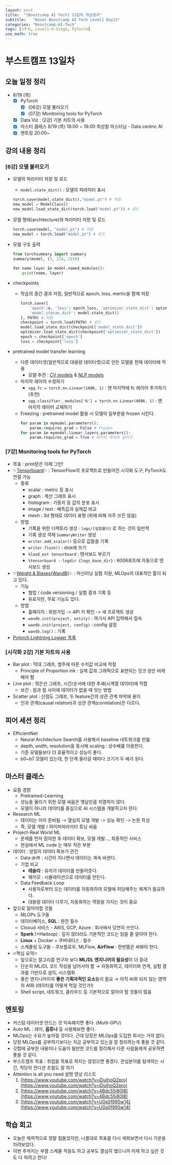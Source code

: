 ```yaml
---
layout: post
title:  "[Boostcamp AI Tech] 13일차 학습정리"
subtitle:   "Naver Boostcamp AI Tech Level1 Day13"
categories: "Boostcamp-AI-Tech"
tags: [3주차, Level1-U-Stage, PyTorch]
use_math: true
---
```


# 부스트캠프 13일차

## 오늘 일정 정리

* 8/19 (목)
  - [x] PyTorch
    - [x] (06강) 모델 불러오기
    - [x] (07강) Monitoring tools for PyTorch
  - [x] Data Viz : (2강) 기본 차트의 사용
  - [x] 마스터 클래스 8/19 (목) 18:00 ~ 19:00 최성철 마스터님 - Data centric AI
  - [x] 멘토링 20:00~

## 강의 내용 정리

### [6강] 모델 불러오기

* 모델의 파라미터 저장 및 로드
  * `model.state_dict()` : 모델의 파라미터 표시
  ```python
  torch.save(model.state_dict(),"model.pt") # 저장
  new_model = ModelClass()
  new_model.load_state_dict(torch.load("model.pt")) # 로드
  ```
* 모델 형태(architecture)와 파라미터 저장 및 로드
  ```python
  torch.save(model, "model.pt") # 저장
  new_model = torch.load("model.pt") # 로드
  ```
* 모델 구조 출력
  ```python
  from torchsummary import summary
  summary(model, (3, 224, 224))
  ```
  ```python
  for name layer in model.named_modules():
      print(name, layer)
  ```

* checkpoints
  * 학습의 중간 결과 저장, 일반적으로 epoch, loss, mertic을 함께 저장
    ```python
    torch.save({
        'epoch':e, 'loss': epoch_loss, 'optimizer_state_dict': optimizer.state_dict(),
        'model_statae_dict': model.state_dict()
    }, PATH) # 저장
    checkpoint = torch.load(PATH) # 로드
    model.load_state_dict(checkpoint['model_state_dict'])
    optimizer.load_state_dict(checkpoint['optimizer_state_dict'])
    epoch = checkpoint['epoch']
    loss = checkpoint['loss']
    ```

* pretrained model transfer learning
  * 다른 데이터셋(일반적으로 대용량 데이터셋)으로 만든 모델을 현재 데이터에 적용
    * 모델 추천 : [CV models](https://github.com/rwightman/pytorch-image-models) & [NLP models](https://huggingface.co/models)
  * 마지막 레이어 수정하기
    * `vgg.fc = torch.nn.Linear(1000, 1)` : 맨 마지막에 fc 레이어 추가하기 (추천)
    * `vgg.classifier._modules['6'] = torch.nn.Linear(4096, 1)` : 맨 마지막 레이어 교체하기
  * Freezing : pretrained model 활용 시 모델의 일부분을 frozen 시킨다.
    ```python
    for param in mymodel.parameters():
        param.requires_grad = False # frozen
    for param in mymodel.linear_layers.parameters():
        param.requires_grad = True # 마지막 레이어 살리기
    ```

### [7강] Monitoring tools for PyTorch

* 목표 : print문은 이제 그만!
* ✨[Tensorboard](https://pytorch.org/docs/stable/tensorboard.html)✨ : TensorFlow의 프로젝트로 만들어진 시각화 도구, PyTorch도 연결 가능
  * 종류
    * scalar : metric 등 표시
    * graph : 계산 그래프 표시
    * histogram : 가중치 등 값의 분포 표시
    * image / text : 예측값과 실제값 비교
    * mesh : 3d 형태로 데이터 표형 (위에 비해 자주 쓰진 않음)
  * 방법
    * 기록을 위한 디렉토리 생성 : `logs/[실험폴더]` 로 하는 것이 일반적
    * 기록 생성 객체 `SummaryWriter` 생성
    * `writer.add_scalar()` 등으로 값들을 기록
    * `writer.flush()` : disk에 쓰기
    * `%load_ext tensorboard` : 텐서보드 부르기
    * `%tensorboard --logdir {logs_base_dir}` : 6006포트에 자동으로 텐서보드 생성
* ✨[Weight & Biases(WandB)](https://wandb.ai/site)✨ : 머신러닝 실험 지원, MLOps의 대표적인 툴이 되고 있다.
  * 기능
    * 협업 / code versioning / 실험 결과 기록 등
    * 유료지만, 무료 기능도 있다.
  * 방법
    * 홈페이지 : 회원가입 -> API 키 확인 -> 새 프로젝트 생성
    * `wandb.init(project, entity)` : 여기서 API 입력해서 접속
    * `wandb.init(project, config)` : config 설정
    * `wandb.log()` : 기록
* [Pytorch Lightning Logger 목록](https://pytorch-lightning.readthedocs.io/en/stable/extensions/logging.html)

### [시각화 2강] 기본 차트의 사용

* Bar plot : 막대 그래프, 범주에 따른 수치값 비교에 적절
  * Principle of Proportion ink : 실제 값과 그래픽으로 표현되는 잉크 양은 비례해야 함
* Line plot : 꺾은선 그래프, 시간/순서에 대한 추세(시계열 데이터)에 적합
  * 보간 : 점과 점 사이에 데이터가 없을 때 잇는 방법
* Scatter plot : 산점도 그래프, 두 feature간의 상관 관계 파악에 용이
  * 인과 관계(causal relation)과 상관 관계(correlation)은 다르다.

## 피어 세션 정리

* EfficientNet
  * Neural Architecture Search를 사용해서 baseline 네트워크를 만듦
  * depth, width, resolution을 동시에 scaling : 상수배를 이용한다.
  * 기존 모델들보다 더 효율적이고 성능이 좋다.
  * b0~b7 모델이 있는데, 한 단계 올라갈 때마다 크기가 두 배가 된다.

## 마스터 클래스

* 요즘 경향
  * Pretrained-Learning
  * 성능을 올리기 위한 모델 싸움은 옛날만큼 치열하지 않다.
  * 모델이 아니라 데이터를 중심으로 AI 시스템을 개발하고자 한다.
* Research ML
  * 데이터는 이미 준비됨 -> 열심히 모델 개발 -> 성능 확인 -> 논문 작성
  * 즉, 모델 개발 / 하이퍼파라미터 튜닝 싸움
* Project-Real World ML
  * 문제를 먼저 정의한 후 데이터 확보, 모델 개발..., 최종적인 서비스
  * 현실에서 ML code 는 매우 작은 부분
* 데이터 : 양질의 데이터 확보가 관건
  * Data drift : 시간이 지나면서 데이터는 계속 바뀐다.
  * 기업 비교
    * **테슬라** : 유저가 데이터를 만들어준다.
    * 웨이모 : 시뮬레이션으로 데이터를 만든다.
  * Data Feedback Loop
    * 사용자로부터 오는 데이터를 자동화하여 모델에 피딩해주는 체계가 필요하다.
    * 대용량 데이터 다루기, 자동화하는 역량을 가지는 것이 중요
* 앞으로 알아야할 것들
  * MLOPs 도구들
  * 데이터베이스, **SQL** : 완전 필수
  * Clooud 서비스 - AWS, GCP, Azure : 회사에서 당연히 쓰인다.
  * **Spark** (+Hadoop) : 깊지 않더라도 기본적인 코드는 읽을 줄 알아야 한다.
  * **Linux** + Docker + 쿠버네티스 : 필수
  * 스케줄링 도구들 - 쿠브플로우, MLFlow, **AirFlow** : 한번쯤은 써봐야 한다.
* 🔥핵심 요약🔥
  * 앞으로는 알고리즘 연구자 보다 **ML/DL 엔지니어의 필요성**이 더 증대
  * 단순히 ML/DL 코드 작성을 넘어서야 함 → 자동화하고, 데이터와 연계, 실험 결과를 기반으로 설득, 시스템화
  * 좋은 엔지니어이자 **좋은 기획자적인 요소**들이 필요 → 아직 AI화 되지 않는 영역의 AI화 (데이터를 어떻게 먹일 것인가!)
  * Shell script, 네트워크, 클라우드 등 기본적으로 알아야 할 것들이 많음

## 멘토링

* 커스텀 데이터셋 만드는 것 익숙해지면 좋다. (Multi-GPU)
* Auto ML : 레이, **옵튜나** 등 사용해보면 좋다.
* MLOps는 수요가 높아질 것이다. 근데 당장은 MLOps를 도입한 회사는 거의 없다.
* 당장 MLOps를 공부하기보다는 지금 공부하고 있는걸 잘 정리하는게 좋을 것 같다.
* 깃헙에 공부한 내용이나 도움이 될만한 코드를 정리해서 다른 사람들에게 공유하면 좋을 것 같다.
* 부스트캠프 목표 : 취업을 목표로 하지는 않았으면 좋겠다. 관심분야를 탐색하는 시간, 적당히 컨디션 조절도 잘 하기
* Attention is all you need 설명 영상 리스트
  1. [https://www.youtube.com/watch?v=iDulhoQ2pro](https://www.youtube.com/watch?v=iDulhoQ2pro)
  2. [https://www.youtube.com/watch?v=4Bdc55j80l8](https://www.youtube.com/watch?v=4Bdc55j80l8)
  3. [https://www.youtube.com/watch?v=U0s0f995w14](https://www.youtube.com/watch?v=U0s0f995w14)

## 학습 회고

* 오늘은 체력적으로 정말 힘들었지만, 나름대로 목표를 다시 세워보면서 다시 기운을 차려보았다.
* 이번 주까지는 부캠 스케줄 적응도 하고 공부도 열심히 했으니까 이제 하고 싶은 것도 다 하려고 한다!
